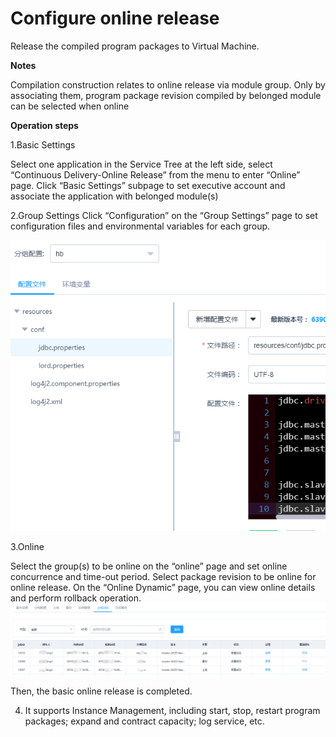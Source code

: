 # Configure online release

Release the compiled program packages to Virtual Machine.

**Notes**

Compilation construction relates to online release via module group. Only by associating them, program package revision compiled by belonged module can be selected when online

**Operation steps**

1.Basic Settings

Select one application in the Service Tree at the left side, select “Continuous Delivery-Online Release” from the menu to enter “Online” page. Click “Basic Settings” subpage to set executive account and associate the application with belonged module(s)

2.Group Settings
Click “Configuration” on the “Group Settings” page to set configuration files and environmental variables for each group. 

![image](https://github.com/jdcloudcom/cn/blob/DevOps/image/DevOps/Getting-Started3.png) 

3.Online

Select the group(s) to be online on the “online” page and set online concurrence and time-out period. Select package revision to be online for online release. On the “Online Dynamic” page, you can view online details and perform rollback operation.
![image](https://github.com/jdcloudcom/cn/blob/DevOps/image/DevOps/Getting-Started4.png)

Then, the basic online release is completed.

4. It supports Instance Management, including start, stop, restart program packages; expand and contract capacity; log service, etc.

